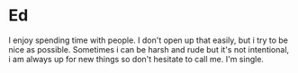 # Ed
I enjoy spending time with people. I don't open up that easily, but i try to be nice as possible. Sometimes i can be harsh and rude but it's not intentional, i am always up for new things so don't hesitate to call me. I'm single.
